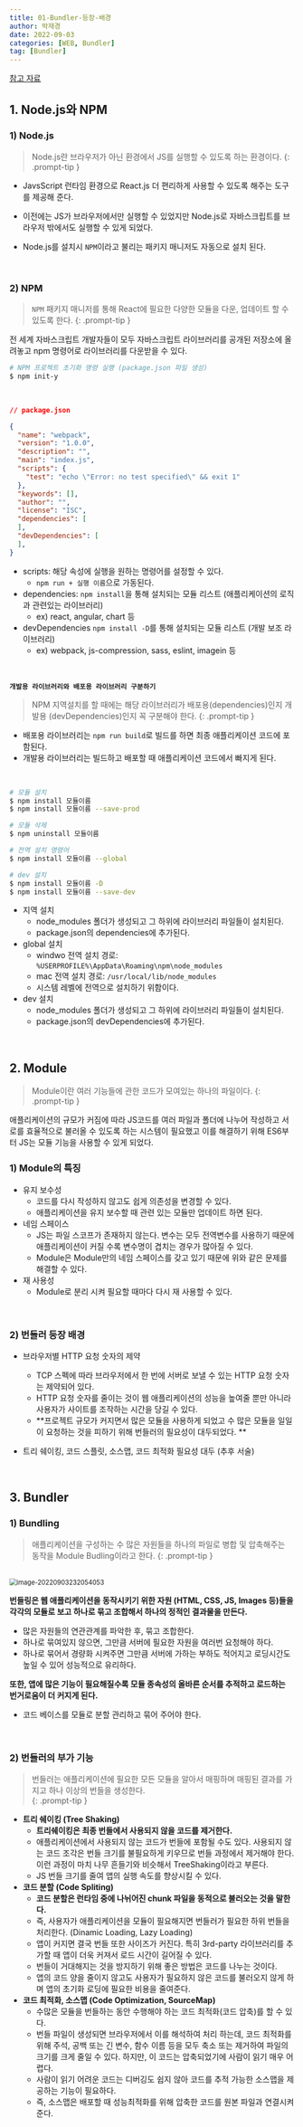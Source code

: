 ```yaml
---
title: 01-Bundler-등장-배경
author: 박재경
date: 2022-09-03
categories: [WEB, Bundler]
tag: [Bundler]
---
```


[참고 자료](https://joshua1988.github.io/webpack-guide/)

## 1. Node.js와 NPM

### 1) Node.js

> Node.js란 브라우저가 아닌 환경에서 JS를 실행할 수 있도록 하는 환경이다.
{: .prompt-tip }

- JavsScript 런타임 환경으로 React.js 더 편리하게 사용할 수 있도록 해주는 도구를 제공해 준다. 

- 이전에는 JS가 브라우저에서만 실행할 수 있었지만 Node.js로 자바스크립트를 브라우저 밖에서도 실행할 수 있게 되었다.

- Node.js를 설치시 `NPM`이라고 불리는 패키지 매니저도 자동으로 설치 된다.

<br>

### 2) NPM

> `NPM` 패키지 매니저를 통해 React에 필요한 다양한 모듈을 다운, 업데이트 할 수 있도록 한다. 
{: .prompt-tip }

전 세계 자바스크립트 개발자들이 모두 자바스크립트 라이브러리를 공개된 저장소에 올려놓고 npm 명령어로 라이브러리를 다운받을 수 있다. 

```bash
# NPM 프로젝트 초기화 명령 실행 (package.json 파일 생성)
$ npm init-y
```

<br>

```json
// package.json 

{
  "name": "webpack",
  "version": "1.0.0",
  "description": "",
  "main": "index.js",
  "scripts": {
    "test": "echo \"Error: no test specified\" && exit 1"
  },
  "keywords": [],
  "author": "",
  "license": "ISC",
  "dependencies": [
  ],
  "devDependencies": [ 
  ],
}
```

- scripts: 해당 속성에 실행을 원하는 명령어를 설정할 수 있다. 
  - `npm run + 실행 이름`으로 가동된다. 
- dependencies: `npm install`을 통해 설치되는 모듈 리스트 (애플리케이션의 로직과 관련있는 라이브러리)
  - ex) react, angular, chart 등
- devDependencies `npm install -D`를 통해 설치되는 모듈 리스트 (개발 보조 라이브러리)
  - ex) webpack, js-compression, sass, eslint, imagein 등 

<br>

**`개발용 라이브러리와 배포용 라이브러리 구분하기`**

> NPM 지역설치를 할 때에는 해당 라이브러리가 배포용(dependencies)인지 개발용 (devDependencies)인지 꼭 구분해야 한다. 
{: .prompt-tip }

- 배포용 라이브러리는 `npm run build`로 빌드를 하면 최종 애플리케이션 코드에 포함된다. 
- 개발용 라이브러리는 빌드하고 배포할 때 애플리케이션 코드에서 빠지게 된다. 

<br>

```bash
# 모듈 설치
$ npm install 모듈이름
$ npm install 모듈이름 --save-prod

# 모듈 삭제
$ npm uninstall 모듈이름

# 전역 설치 명령어
$ npm install 모듈이름 --global 

# dev 설치
$ npm install 모듈이름 -D
$ npm install 모듈이름 --save-dev
```

- 지역 설치
  - node_modules 폴더가 생성되고 그 하위에 라이브러리 파일들이 설치된다. 
  - package.json의 dependencies에 추가된다.
- global 설치
  - windwo 전역 설치 경로:  `%USERPROFILE%\AppData\Roaming\npm\node_modules`
  - mac 전역 설치 경로: `/usr/local/lib/node_modules`
  -  시스템 레벨에 전역으로 설치하기 위함이다. 
- dev 설치
  - node_modules 폴더가 생성되고 그 하위에 라이브러리 파일들이 설치된다. 
  - package.json의 devDependencies에 추가된다.

<br>

## 2.  Module

> Module이란 여러 기능들에 관한 코드가 모여있는 하나의 파일이다.
{: .prompt-tip }

애플리케이션의 규모가 커짐에 따라 JS코드를 여러 파일과 폴더에 나누어 작성하고 서로를 효율적으로 불러올 수 있도록 하는 시스템이 필요했고 이를 해결하기 위해 ES6부터 JS는 모듈 기능을 사용할 수 있게 되었다.  

### 1) Module의 특징

- 유지 보수성
  - 코드를 다시 작성하지 않고도 쉽게 의존성을 변경할 수 있다. 
  - 애플리케이션을 유지 보수할 때 관련 있는 모듈만 업데이트 하면 된다.
- 네임 스페이스 
  - JS는 파일 스코프가 존재하지 않는다. 변수는 모두 전역변수를 사용하기 때문에 애플리케이션이 커질 수록 변수명이 겹치는 경우가 많아질 수 있다. 
  - Module은 Module만의 네임 스페이스를 갖고 있기 때문에 위와 같은 문제를 해결할 수 있다. 
- 재 사용성
  - Module로 분리 시켜 필요할 때마다 다시 재 사용할 수 있다. 

<br>

### 2) 번들러 등장 배경

- 브라우저별 HTTP 요청 숫자의 제약
  - TCP 스펙에 따라 브라우저에서 한 번에 서버로 보낼 수 있는 HTTP 요청 숫자는 제약되어 있다.
  - HTTP 요청 숫자를 줄이는 것이 웹 애플리케이션의 성능을 높여줄 뿐만 아니라 사용자가 사이트를 조작하는 시간을 당길 수 있다. 
  - **프로젝트 규모가 커지면서 많은 모듈을 사용하게 되었고 수 많은 모듈을 일일이 요청하는 것을 피하기 위해 번들러의 필요성이 대두되었다. **

- 트리 쉐이킹, 코드 스플릿, 소스맵, 코드 최적화 필요성 대두 (추후 서술)

<br>

## 3. Bundler

### 1) Bundling

> 애플리케이션을 구성하는 수 많은 자원들을 하나의 파일로 병합 및 압축해주는 동작을 Module Budling이라고 한다. 
{: .prompt-tip }

<br>

<img src="https://raw.githubusercontent.com/JaeKP/image_repo/main/img/image-20220903232054053.png" alt="image-20220903232054053" style="zoom:80%;" />

<br>

**번들링은 웹 애플리케이션을 동작시키기 위한 자원 (HTML, CSS, JS, Images 등)들을 각각의 모듈로 보고 하나로 묶고 조합해서 하나의 정적인 결과물을 만든다.** 

- 많은 자원들의 연관관계를 파악한 후, 묶고 조합한다. 
- 하나로 묶여있지 않으면, 그만큼 서버에 필요한 자원을 여러번 요청해야 하다.
- 하나로 묶어서 경량화 시켜주면 그만큼 서버에 가하는 부하도 적어지고 로딩시간도 높일 수 있어 성능적으로 유리하다.

**또한, 앱에 많은 기능이 필요해질수록 모듈 종속성의 올바른 순서를 추적하고 로드하는 번거로움이 더 커지게 된다.**

- 코드 베이스를 모듈로 분할 관리하고 묶어 주어야 한다.

<br>

### 2) 번들러의 부가 기능

> 번들러는 애플리케이션에 필요한 모든 모듈을 알아서 매핑하며 매핑된 결과를 가지고 하나 이상의 번들을 생성한다.  
{: .prompt-tip }

- **트리 쉐이킹 (Tree Shaking)**
  - **트리쉐이킹은 최종 번들에서 사용되지 않을 코드를 제거한다.** 
  - 애플리케이션에서 사용되지 않는 코드가 번들에 포함될 수도 있다. 사용되지 않는 코드 조각은 번들 크기를 불필요하게 키우므로 번들 과정에서 제거해야 한다. 이런 과정이 마치 나무 흔들기와 비슷해서 TreeShaking이라고 부른다.
  - JS 번들 크기를 줄여 앱의 실행 속도를 향상시킬 수 있다. 
- **코드 분할 (Code Spliting)**
  - **코드 분할은 런타임 중에 나뉘어진 chunk 파일을 동적으로 불러오는 것을 말한다.**
  - 즉, 사용자가 애플리케이션을 모듈이 필요해지면 번들러가 필요한 하위 번들을 처리한다. (Dinamic Loading, Lazy Loading)
  - 앱이 커지면 결국 번들 또한 사이즈가 커진다. 특히 3rd-party 라이브러리를 추가할 때 앱이 더욱 커져서 로드 시간이 길어질 수 있다.
  - 번들이 거대해지는 것을 방지하기 위해 좋은 방법은 코드를 나누는 것이다.
  - 앱의 코드 양을 줄이지 않고도 사용자가 필요하지 않은 코드를 불러오지 않게 하며 앱의 초기화 로딩에 필요한 비용을 줄여준다.
- **코드 최적화, 소스맵 (Code Optimization, SourceMap)**
  - 수많은 모듈을 번들하는 동안 수행해야 하는 코드 최적화(코드 압축)를 할 수 있다. 
  - 번들 파일이 생성되면 브라우저에서 이를 해석하여 처리 하는데, 코드 최적화를 위해 주석, 공백 또는 긴 변수, 함수 이름 등을 모두 축소 또는 제거하여 파일의 크기를 크게 줄일 수 있다. 하지만, 이 코드는 압축되었기에 사람이 읽기 매우 어렵다. 
  - 사람이 읽기 어려운 코드는 디버깅도 쉽지 않아 코드를 추적 가능한 소스맵을 제공하는 기능이 필요하다. 
  - 즉, 소스맵은 배포할 때 성능최적화를 위해 압축한 코드를 원본 파일과 연결시켜준다. 

<br>

